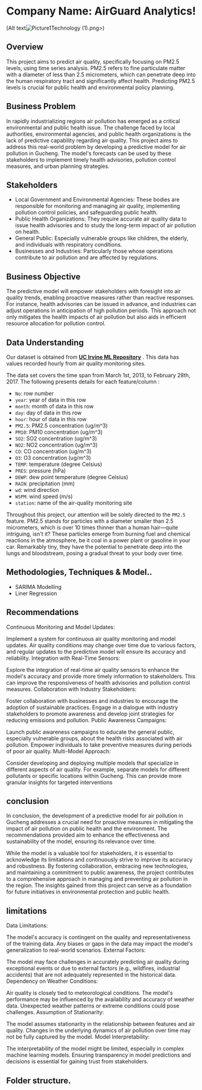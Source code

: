 # Company Name: AirGuard Analytics!
[Alt text![Picture1](https://github.com/jonvis23/Air-Quality-Forecasting/assets/136499900/4d7c485e-ec4a-4b5a-80d9-9f68c949976e)Technology (1).png>) 

## Overview
This project aims to predict air quality, specifically focusing on PM2.5 levels, using time series analysis. PM2.5 refers to fine particulate matter with a diameter of less than 2.5 micrometers, which can penetrate deep into the human respiratory tract and significantly affect health. Predicting PM2.5 levels is crucial for public health and environmental policy planning.
## Business Problem

In rapidly industrializing regions air pollution has emerged as a critical environmental and public health issue. The challenge faced by local authorities, environmental agencies, and public health organizations is the lack of predictive capability regarding air quality. This project aims to address this real-world problem by developing a predictive model for air pollution in Gucheng. The model's forecasts can be used by these stakeholders to implement timely health advisories, pollution control measures, and urban planning strategies.

## Stakeholders

- Local Government and Environmental Agencies: These bodies are responsible for monitoring and managing air quality, implementing pollution control policies, and safeguarding public health.
- Public Health Organizations: They require accurate air quality data to issue health advisories and to study the long-term impact of air pollution on health.
- General Public: Especially vulnerable groups like children, the elderly, and individuals with respiratory conditions.
- Businesses and Industries: Particularly those whose operations contribute to air pollution and are affected by regulations.

## Business Objective

The predictive model will empower stakeholders with foresight into air quality trends, enabling proactive measures rather than reactive responses. For instance, health advisories can be issued in advance, and industries can adjust operations in anticipation of high pollution periods. This approach not only mitigates the health impacts of air pollution but also aids in efficient resource allocation for pollution control.

## Data Understanding

Our dataset is obtained from __[UC Irvine ML Repository](https://archive.ics.uci.edu/dataset/381/beijing+pm2+5+data)__ . This data has values recorded hourly from air quality monitoring sites.<br>

The data set covers the time span from March 1st, 2013, to February 28th, 2017. The following presents details for each feature/column : <br>

- `No`: row number
- `year`: year of data in this row
- `month`: month of data in this row
- `day`: day of data in this row
- `hour`: hour of data in this row
- `PM2.5`: PM2.5 concentration (ug/m^3)
- `PM10`: PM10 concentration (ug/m^3)
- `SO2`: SO2 concentration (ug/m^3)
- `NO2`: NO2 concentration (ug/m^3)
- `CO`: CO concentration (ug/m^3)
- `O3`: O3 concentration (ug/m^3)
- `TEMP`: temperature (degree Celsius)
- `PRES`: pressure (hPa)
- `DEWP`: dew point temperature (degree Celsius)
- `RAIN`: precipitation (mm)
- `wd`: wind direction
- `WSPM`: wind speed (m/s)
- `station`: name of the air-quality monitoring site <br>


Throughout this project, our attention will be solely directed to the `PM2.5 `feature. PM2.5 stands for particles with a diameter smaller than 2.5 micrometers, which is over 10 times thinner than a human hair—quite intriguing, isn't it? These particles emerge from burning fuel and chemical reactions in the atmosphere, be it coal in a power plant or gasoline in your car. Remarkably tiny, they have the potential to penetrate deep into the lungs and bloodstream, posing a gradual threat to your body over time.

## Methodologies, Techniques & Model..
- SARIMA Modelling
- Liner Regression

## Recommendations


Continuous Monitoring and Model Updates:

Implement a system for continuous air quality monitoring and model updates. Air quality conditions may change over time due to various factors, and regular updates to the predictive model will ensure its accuracy and reliability.
Integration with Real-Time Sensors:

Explore the integration of real-time air quality sensors to enhance the model's accuracy and provide more timely information to stakeholders. This can improve the responsiveness of health advisories and pollution control measures.
Collaboration with Industry Stakeholders:

Foster collaboration with businesses and industries to encourage the adoption of sustainable practices. Engage in a dialogue with industry stakeholders to promote awareness and develop joint strategies for reducing emissions and pollution.
Public Awareness Campaigns:

Launch public awareness campaigns to educate the general public, especially vulnerable groups, about the health risks associated with air pollution. Empower individuals to take preventive measures during periods of poor air quality.
Multi-Model Approach:

Consider developing and deploying multiple models that specialize in different aspects of air quality. For example, separate models for different pollutants or specific locations within Gucheng. This can provide more granular insights for targeted interventions

## conclusion

In conclusion, the development of a predictive model for air pollution in Gucheng addresses a crucial need for proactive measures in mitigating the impact of air pollution on public health and the environment. The recommendations provided aim to enhance the effectiveness and sustainability of the model, ensuring its relevance over time.

While the model is a valuable tool for stakeholders, it is essential to acknowledge its limitations and continuously strive to improve its accuracy and robustness. By fostering collaboration, embracing new technologies, and maintaining a commitment to public awareness, the project contributes to a comprehensive approach in managing and preventing air pollution in the region. The insights gained from this project can serve as a foundation for future initiatives in environmental protection and public health.

## limitations

Data Limitations:

The model's accuracy is contingent on the quality and representativeness of the training data. Any biases or gaps in the data may impact the model's generalization to real-world scenarios.
External Factors:

The model may face challenges in accurately predicting air quality during exceptional events or due to external factors (e.g., wildfires, industrial accidents) that are not adequately represented in the historical data.
Dependency on Weather Conditions:

Air quality is closely tied to meteorological conditions. The model's performance may be influenced by the availability and accuracy of weather data. Unexpected weather patterns or extreme conditions could pose challenges.
Assumption of Stationarity:

The model assumes stationarity in the relationship between features and air quality. Changes in the underlying dynamics of air pollution over time may not be fully captured by the model.
Model Interpretability:

The interpretability of the model might be limited, especially in complex machine learning models. Ensuring transparency in model predictions and decisions is essential for gaining trust from stakeholders.

## Folder structure.
